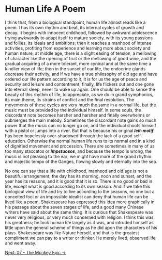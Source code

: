 # Human Life A Poem

I think that, from a biological standpoint, human life almost reads like a poem.
I has its own rhythm and beat, its internal cycles of growth and decay. It
begins with innocent childhood, followed by awkward adolescence trying awkwardly
to adapt itself to mature society, with its young passions and follies, its
ideals and ambitions; then it reaches a manhood of intense activities, profiting
from experience and learning more about society and human nature; at middle age,
there is a slight easing of tension, a mellowing of character like the ripening
of fruit or the mellowing of good wine, and the gradual acquiring of a more
tolerant, more cynical and at the same time a kindlier view of life; then in the
sunset of our life, the endocrine glands decrease their activity, and if we have
a true philosophy of old age and have ordered our life pattern according to it,
it is for us the age of peace and security and leisure and contentment; finally,
life flickers out and one gone into eternal sleep, never to wake up again. One
should be able to sense the beauty of this rhythm of life, to appreciate, as we
do in grand symphonics, its main theme, its strains of conflict and the final
resolution. The movements of these cycles are very much the same in a normal
life, but the music must be provided by the individual himself. In some souls,
the discordant note becomes harsher and harsher and finally overwhelms or
submerges the main melody. Sometimes the discordant note gains so much power
that the music can no longer go on, and the individual shoots himself with a
pistol or jumps into a river. But that is because his original ***leit-motif***
has been hopelessly over-shadowed through the lack of a good self-education.
Otherwise the normal human life runs to its normal end in a kind of dignified
movement and procession. There are sometimes in many of us too many staccatos or
***impetuosos***, and because the tempo is wrong, the music is not pleasing to
the ear; we might have more of the grand rhythm and majestic tempo of the
Ganges, flowing slowly and eternally into the sea.

No one can say that a life with childhood, manhood and old age is not a
beautiful arrangement; the day has its morning, noon and sunset, and the year
has its reasons, and it is good that it is so. There is no good or bad in life,
except what is good according to its own season. And if we take this biological
view of life and try to live according to the seasons, no one but a conceited
fool or an impossible idealist can deny that human life can be lived like a
poem. Shakespeare has expressed this idea more graphically in his passage about
the seven stages of life, and a good many Chinese writers have said about the
same thing. It is curious that Shakespeare was never very religious, or very
much concerned with religion. I think this was his greatness; he took human life
largely as it was, and intruded himself as little upon the general scheme of
things as he did upon the characters of his plays. Shakespeare was like Nature
herself, and that is the greatest compliment we can pay to a writer or thinker.
He merely lived, observed life and went away.

[Next: 07 - The Monkey Epic &rarr;](https://github.com/thaicuc/the-importance-of-living/blob/master/07-the-monkey-epic.md)
